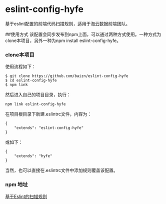 # eslint-config-hyfe
基于eslint配置的前端代码扫描规则，适用于海云数据前端团队。

##使用方式
该配置会同步发布到npm上面，可以通过两种方式使用。一种方式为clone本项目，另外一种为npm install eslint-config-hyfe。

### clone本项目
使用流程如下：

```
$ git clone https://github.com/baizn/eslint-config-hyfe
$ cd eslint-config-hyfe
$ npm link
```

然后进入自己的项目目录，执行：

```
npm link eslint-config-hyfe
```

在项目根目录下新建.eslintrc文件，内容为：

```
{
    "extends": "eslint-config-hyfe"
}
```

或如下：

```
{
    "extends": "hyfe"
}
```

当然，也可以直接在.eslintrc文件中添加规则覆盖该配置。

### npm 地址

[基于Eslint的扫描规则](https://www.npmjs.com/package/eslint-config-hyfe)